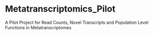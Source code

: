 # Metatranscriptomics_Pilot
A Pilot Project for Read Counts, Novel Transcripts and Population Level Functions in Metatranscriptomes

